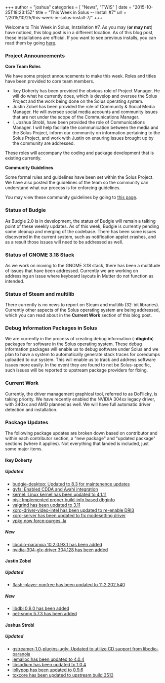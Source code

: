 +++
author = "joshua"
categories = [
"News",
"TWIS"
]
date =  "2015-10-25T18:23:15Z"
title = "This Week in Solus -- Install #7"
url = "/2015/10/25/this-week-in-solus-install-7/"
+++ 

Welcome to This Week in Solus, Installation #7. As you may (**or may not**) have noticed, this blog post is in a different location. As of this blog post, these installations are official. If you want to see previous installs, you can read them by 
going [here](http://joshuastrobl.com/tag/this-week-in-solus/).

### Project Announcements

**Core Team Roles**

We have some project announcements to make this week. Roles and titles have been provided to core team members.

- Ikey Doherty has been provided the obvious role of Project Manager. He will do what he currently does, which is develop and oversee the Solus Project and the work being done on the Solus operating system.
- Justin Zobel has been provided the role of Community & Social Media Manager. He will oversee social media accounts and community issues that are not under the scope of the Communications Manager.
- I, Joshua Strobl, have been provided the role of Communications Manager. I will help faciliate the communication between the media and the Solus Project, inform our community on information pertaining to the Solus Project, and work 
with Justin on ensuring issues brought up by the community are addressed.

These roles will accompany the coding and package development that is existing currently.

**Community Guidelines**

Some formal rules and guidelines have been set within the Solus Project. We have also posted the guidelines of the team so the community can understand what our process is for enforcing guidelines.

You may view these community guidelines by going to [this page](https://wiki.solus-project.com/Community_Guidelines).

### Status of Budgie

As Budgie 2.0 is in development, the status of Budgie will remain a talking point of these weekly updates. As of this week, Budgie is currently pending some cleanup and merging of the codebase. There has been some issues discovered in the current 
system, such as notification applet crashes, and as a result those issues will need to be addressed as well.

### Status of GNOME 3.18 Stack

As we work on moving to the GNOME 3.18 stack, there has been a multitude of issues that have been addressed. Currently we are working on addressing an issue where keyboard layouts in Mutter do not function as intended.

### Status of Steam and multilib

There currently is no news to report on Steam and multilib (32-bit libraries). Currently other aspects of the Solus operating system are being addressed, which you can read about in the **Current Work** section of this blog post.

### Debug Information Packages in Solus

We are currently in the process of creating debug information (**-dbginfo**) packages for software in the Solus operating system. These debug information packages will enable us to debug software under Solus and we plan to have a system to 
automatically generate stack traces for coredumps uploaded to our system. This will enable us to track and address software issues more easily. In the event they are found to not be Solus-specific, such issues will be reported to upstream package 
providers for fixing.

### Current Work

Currently, the driver management graphical tool, referred to as DoFlicky, is taking priority. We have recently enabled the NVIDIA 304xx legacy driver, with 340xx and AMD planned as well. We will have full automatic driver detection and installation.

### Package Updates

The following package updates are broken down based on contributor and within each contributor section, a "new package" and "updated package" sections (where it applies). Not everything that landed is included, just some major items.

#### Ikey Doherty

##### Updated

- [budgie-desktop: Updated to 8.3 for maintenence updates](https://git.solus-project.com/packages/budgie-desktop/commit/?id=e3d30fd6f970cb83fa964b3b83f3fa5d13ae992b)
- [gvfs: Enabled CDDA and Avahi integration](https://git.solus-project.com/packages/gvfs/commit/?id=3e030bc8c36e713530713f1a9ffe6edb1d233742)
- [kernel: Linux kernel has been updated to 4.1.11](https://git.solus-project.com/packages/kernel/commit/?id=b2203d7ba01e1ee1b865da1cad73ef4773c1a20c)
- [pisi: Implemented proper build-info based dbginfo](https://git.solus-project.com/packages/pisi/commit/?id=ac8bfcfd454db21e93965010bcaaa8332d08e5b9)
- [valgrind has been updated to 3.11](https://git.solus-project.com/packages/valgrind/commit/?id=798c17f0c43af5fb4537f4a28d8674378d10aa70)
- [xorg-driver-video-intel has been updated to re-enable DRI3](https://git.solus-project.com/packages/xorg-driver-video-intel/commit/?id=3aeaabf09cd2dabedad71bfd4b56660be178a756)
- [xorg-server has been updated to fix modesetting driver](https://git.solus-project.com/packages/xorg-server/commit/?id=f245e21d592c405fb41fc165ce454644a5ca2d03)
- [ypkg now force-purges .la](https://git.solus-project.com/packages/ypkg/commit/?id=60472e3986d15fcd6b5c9ae203c7a0b80e1e9768)

##### New

- [libcdio-paranoia 10.2.0.93.1 has been added](https://git.solus-project.com/packages/libcdio-paranoia/commit/?id=19ff5ca5b2a8acc5928708cf3b2a64a6533efe85)
- [nvidia-304-glx-driver 304.128 has been added](https://git.solus-project.com/packages/nvidia-304-glx-driver/commit/?id=1b2ee1e928299055e58af78095520fc3342d9b22)

#### Justin Zobel

##### Updated

- [flash-player-nonfree has been updated to 11.2.202.540](https://git.solus-project.com/packages/flash-player-nonfree/commit/?id=3e9e84f4b149fff0a321ae476f430733a772cd68)

##### New

- [libdbi 0.9.0 has been added](https://git.solus-project.com/packages/libdbi/commit/?id=a882ad0e13324342d44a43490500d2482f9c586d)
- [net-snmp 5.7.3 has been added](https://git.solus-project.com/packages/net-snmp/commit/?id=667856c031c6b86731e3a8cecc1c1e0e678a43f8)

#### Joshua Strobl

##### Updated

-  [gstreamer-1.0-plugins-ugly: Updated to utilize CD support from libcdio-paranoia](https://git.solus-project.com/packages/gstreamer-1.0-plugins-ugly/commit/?id=c1f3360a18e439ba36f4d43622b8ef27ab9671fe)
-  [jemalloc has been updated to 4.0.4](https://git.solus-project.com/packages/jemalloc/commit/?id=4218c0107db972479903ab69a1c01cf625ccf08d)
-  [libsodium has been updated to 1.0.4](https://git.solus-project.com/packages/libsodium/commit/?id=362b8133258f5f3e88deda3eb6cfa33cf4d588bb)
-  [lollypop has been updated to 0.9.6](https://git.solus-project.com/packages/lollypop/commit/?id=e1b08f1a1cbb827757121feebc1500198ed34b06)
-  [toxcore has been updated to upstream build 3513](https://git.solus-project.com/packages/toxcore/commit/?id=0ebc4f5eade23bc5c58cc7709fdf512e3aa6e3eb)
